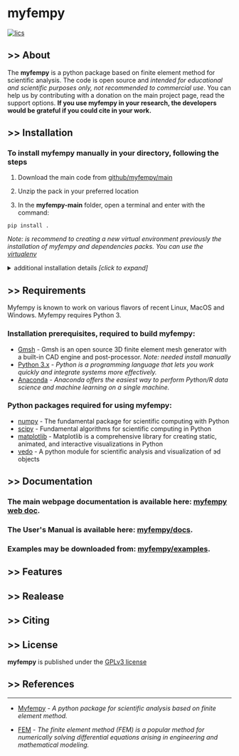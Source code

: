 # myfempy


[![lics](https://img.shields.io/badge/license-GPL-blue.svg)](https://en.wikipedia.org/wiki/GNU_General_Public_License)

<!-- [![DOI](https://orcid.org/0000-0003-1678-384X)](https://orcid.org/0000-0003-1678-384X)

[![Downloads](https://pepy.tech/badge/vedo)](https://pepy.tech/project/vedo)

[![CircleCI](https://circleci.com/gh/marcomusy/vedo.svg?style=svg)](https://circleci.com/gh/marcomusy/vedo) -->


## >> About
The **myfempy** is a python package based on finite element method for scientific analysis. The code is open source and *intended for educational and scientific purposes only, not recommended to commercial use*. You can help us by contributing with a donation on the main project page, read the support options. **If you use myfempy in your research, the  developers would be grateful if you could cite in your work.**

## >> Installation
### To install myfempy manually in your directory, following the steps

1. Download the main code from [github/myfempy/main](https://github.com/easycae-3d/myfempy/tree/main)

2. Unzip the pack in your preferred location

3. In the **myfempy-main** folder, open a terminal and enter with the command:

```
pip install .
```

*Note: is recommend to creating a new virtual environment previously the installation of myfempy and dependencies packs. You can use the [virtualenv](https://virtualenv.pypa.io/en/latest/)* 

<details>
<summary>additional installation details <i>[click to expand]</i> </summary>

- To install updated dependencies, use the  ```pip install``` from packs, as follows

```
pip install numpy, scipy, matplotlib, vedo
```

</details>

## >> Requirements

Myfempy is known to work on various flavors of recent Linux, MacOS and Windows. Myfempy requires Python 3.

### Installation prerequisites, required to build myfempy:
- [Gmsh](https://gmsh.info/) - Gmsh is an open source 3D finite element mesh generator with a built-in CAD engine and post-processor. *Note: needed install manually*
- [Python 3.x](https://www.python.org/) - *Python is a programming language that lets you work quickly and integrate systems more effectively.*
- [Anaconda](https://www.anaconda.com/) - *Anaconda offers the easiest way to perform Python/R data science and machine learning on a single machine.*

### Python packages required for using myfempy:
- [numpy](https://numpy.org/) - The fundamental package for scientific computing with Python
- [scipy](https://scipy.org/) - Fundamental algorithms for scientific computing in Python
- [matplotlib](https://matplotlib.org/) - Matplotlib is a comprehensive library for creating static, animated, and interactive visualizations in Python
- [vedo](https://vedo.embl.es/) - A python module for scientific analysis and visualization of эd objects


## >> Documentation
### The main webpage documentation is available here: [myfempy web doc](https://myfempy.readthedocs.io/).

### The **User's Manual** is available here: [myfempy/docs](https://github.com/easycae-3d/myfempy/blob/main/docs/Users_Manual.pdf).

### Examples may be downloaded from: [myfempy/examples](https://github.com/easycae-3d/myfempy/tree/main/examples).

## >> Features

## >> Realease

## >> Citing

## >> License

**myfempy** is published under the [GPLv3 license](https://en.wikipedia.org/wiki/GNU_General_Public_License)

## >> References
----------

- [Myfempy](https://myfempy.readthedocs.io/) - *A python package for scientific analysis based on finite element method.* 

- [FEM](https://en.wikipedia.org/wiki/Finite_element_method) - *The finite element method (FEM) is a popular method for numerically solving differential equations arising in engineering and mathematical modeling.*
